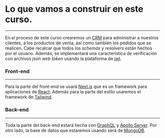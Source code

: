 # Lo que vamos a construir en este curso.
---
En el proceso de este curso crearemos un [CRM](https://www.salesforce.com/mx/crm/) para administrar a nuestros clientes, a los productos de venta, así como también los pedidos que se realicen.
Cabe recalcar que todos los *schemas* y *resolvers* están hechos por el usuario.
Además, se implementará una característica de verificación con archivos *json web token* usando la plataforma de [jwt](https://jwt.io/).

### Front-end
---
Para la parte del front-end se usará [Next.js](https://nextjs.org/) que es un framework para aplicaciones de [React](https://es.react.dev/). Además para la parte del estilo usaremos el framework de [Tailwind](https://tailwindcss.com/).

### Back-end
---
Toda la parte del back-end estará hecha con [GraphQL](https://graphql.org/) y [Apollo Server](https://www.apollographql.com/).
Por otro lado, la base de datos que estaremos usando será de [MongoDB](https://www.mongodb.com/es).
